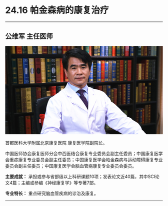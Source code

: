 # 24.16 帕金森病的康复治疗

---

## 公维军 主任医师

![1684477544202](image/c24_016/1684477544202.png)

首都医科大学附属北京康复医院 康复医学院副院长。

中国医师协会康复医师分会中西医结合康复专业委员会副主任委员；中国康复医学会重症康复专业委员会副主任委员；中国康复医学会帕金森病与运动障碍康复专业委员会副主任委员；中国康复医学会脑血管病康复专业委员会委员。

**主要成就：** 承担或参与省部级以上科研课题10项；发表论文近40篇，其中SCI论文4篇；主编或参编《神经康复学》等专著7部。

**专业特长：** 重点研究脑血管疾病的诊治及康复。

---
